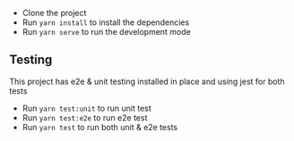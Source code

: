 - Clone the project
- Run `yarn install` to install the dependencies
- Run `yarn serve` to run the development mode

## Testing

This project has e2e & unit testing installed in place and using jest for both tests

- Run `yarn test:unit` to run unit test
- Run `yarn test:e2e` to run e2e test
- Run `yarn test` to run both unit & e2e tests